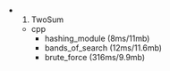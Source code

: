 * 1. TwoSum
	- cpp
		+ hashing_module (8ms/11mb)
		+ bands_of_search (12ms/11.6mb)
		+ brute_force (316ms/9.9mb)